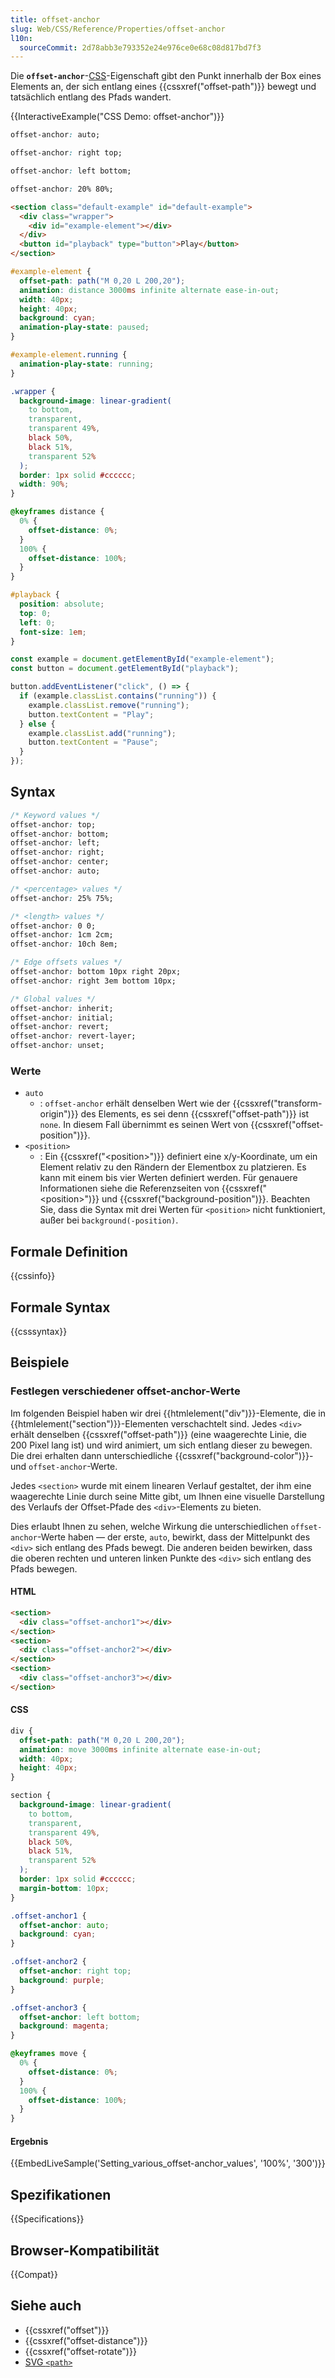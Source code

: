 ```yaml
---
title: offset-anchor
slug: Web/CSS/Reference/Properties/offset-anchor
l10n:
  sourceCommit: 2d78abb3e793352e24e976ce0e68c08d817bd7f3
---
```


Die **`offset-anchor`**-[CSS](/de/docs/Web/CSS)-Eigenschaft gibt den Punkt innerhalb der Box eines Elements an, der sich entlang eines {{cssxref("offset-path")}} bewegt und tatsächlich entlang des Pfads wandert.

{{InteractiveExample("CSS Demo: offset-anchor")}}

```css interactive-example-choice
offset-anchor: auto;
```

```css interactive-example-choice
offset-anchor: right top;
```

```css interactive-example-choice
offset-anchor: left bottom;
```

```css interactive-example-choice
offset-anchor: 20% 80%;
```

```html interactive-example
<section class="default-example" id="default-example">
  <div class="wrapper">
    <div id="example-element"></div>
  </div>
  <button id="playback" type="button">Play</button>
</section>
```

```css interactive-example
#example-element {
  offset-path: path("M 0,20 L 200,20");
  animation: distance 3000ms infinite alternate ease-in-out;
  width: 40px;
  height: 40px;
  background: cyan;
  animation-play-state: paused;
}

#example-element.running {
  animation-play-state: running;
}

.wrapper {
  background-image: linear-gradient(
    to bottom,
    transparent,
    transparent 49%,
    black 50%,
    black 51%,
    transparent 52%
  );
  border: 1px solid #cccccc;
  width: 90%;
}

@keyframes distance {
  0% {
    offset-distance: 0%;
  }
  100% {
    offset-distance: 100%;
  }
}

#playback {
  position: absolute;
  top: 0;
  left: 0;
  font-size: 1em;
}
```

```js interactive-example
const example = document.getElementById("example-element");
const button = document.getElementById("playback");

button.addEventListener("click", () => {
  if (example.classList.contains("running")) {
    example.classList.remove("running");
    button.textContent = "Play";
  } else {
    example.classList.add("running");
    button.textContent = "Pause";
  }
});
```

## Syntax

```css
/* Keyword values */
offset-anchor: top;
offset-anchor: bottom;
offset-anchor: left;
offset-anchor: right;
offset-anchor: center;
offset-anchor: auto;

/* <percentage> values */
offset-anchor: 25% 75%;

/* <length> values */
offset-anchor: 0 0;
offset-anchor: 1cm 2cm;
offset-anchor: 10ch 8em;

/* Edge offsets values */
offset-anchor: bottom 10px right 20px;
offset-anchor: right 3em bottom 10px;

/* Global values */
offset-anchor: inherit;
offset-anchor: initial;
offset-anchor: revert;
offset-anchor: revert-layer;
offset-anchor: unset;
```

### Werte

- `auto`
  - : `offset-anchor` erhält denselben Wert wie der {{cssxref("transform-origin")}} des Elements, es sei denn {{cssxref("offset-path")}} ist `none`. In diesem Fall übernimmt es seinen Wert von {{cssxref("offset-position")}}.
- `<position>`
  - : Ein {{cssxref("&lt;position&gt;")}} definiert eine x/y-Koordinate, um ein Element relativ zu den Rändern der Elementbox zu platzieren. Es kann mit einem bis vier Werten definiert werden. Für genauere Informationen siehe die Referenzseiten von {{cssxref("&lt;position&gt;")}} und {{cssxref("background-position")}}. Beachten Sie, dass die Syntax mit drei Werten für `<position>` nicht funktioniert, außer bei `background(-position)`.

## Formale Definition

{{cssinfo}}

## Formale Syntax

{{csssyntax}}

## Beispiele

### Festlegen verschiedener offset-anchor-Werte

Im folgenden Beispiel haben wir drei {{htmlelement("div")}}-Elemente, die in {{htmlelement("section")}}-Elementen verschachtelt sind. Jedes `<div>` erhält denselben {{cssxref("offset-path")}} (eine waagerechte Linie, die 200 Pixel lang ist) und wird animiert, um sich entlang dieser zu bewegen. Die drei erhalten dann unterschiedliche {{cssxref("background-color")}}- und `offset-anchor`-Werte.

Jedes `<section>` wurde mit einem linearen Verlauf gestaltet, der ihm eine waagerechte Linie durch seine Mitte gibt, um Ihnen eine visuelle Darstellung des Verlaufs der Offset-Pfade des `<div>`-Elements zu bieten.

Dies erlaubt Ihnen zu sehen, welche Wirkung die unterschiedlichen `offset-anchor`-Werte haben — der erste, `auto`, bewirkt, dass der Mittelpunkt des `<div>` sich entlang des Pfads bewegt. Die anderen beiden bewirken, dass die oberen rechten und unteren linken Punkte des `<div>` sich entlang des Pfads bewegen.

#### HTML

```html
<section>
  <div class="offset-anchor1"></div>
</section>
<section>
  <div class="offset-anchor2"></div>
</section>
<section>
  <div class="offset-anchor3"></div>
</section>
```

#### CSS

```css
div {
  offset-path: path("M 0,20 L 200,20");
  animation: move 3000ms infinite alternate ease-in-out;
  width: 40px;
  height: 40px;
}

section {
  background-image: linear-gradient(
    to bottom,
    transparent,
    transparent 49%,
    black 50%,
    black 51%,
    transparent 52%
  );
  border: 1px solid #cccccc;
  margin-bottom: 10px;
}

.offset-anchor1 {
  offset-anchor: auto;
  background: cyan;
}

.offset-anchor2 {
  offset-anchor: right top;
  background: purple;
}

.offset-anchor3 {
  offset-anchor: left bottom;
  background: magenta;
}

@keyframes move {
  0% {
    offset-distance: 0%;
  }
  100% {
    offset-distance: 100%;
  }
}
```

#### Ergebnis

{{EmbedLiveSample('Setting_various_offset-anchor_values', '100%', '300')}}

## Spezifikationen

{{Specifications}}

## Browser-Kompatibilität

{{Compat}}

## Siehe auch

- {{cssxref("offset")}}
- {{cssxref("offset-distance")}}
- {{cssxref("offset-rotate")}}
- [SVG `<path>`](/de/docs/Web/SVG/Tutorials/SVG_from_scratch/Paths)
